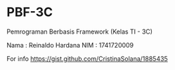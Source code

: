 # PBF-3C
Pemrograman Berbasis Framework (Kelas TI - 3C)

Nama	: Reinaldo Hardana
NIM		: 1741720009

For info https://gist.github.com/CristinaSolana/1885435